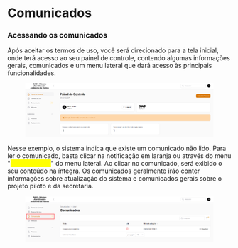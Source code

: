 # Comunicados

### Acessando os comunicados

Após aceitar os termos de uso, você será direcionado para a tela inicial, onde terá acesso ao seu painel de controle, contendo algumas informações gerais, comunicados e um menu lateral que dará acesso às principais funcionalidades.

<figure><img src="../.gitbook/assets/image (6).png" alt=""><figcaption></figcaption></figure>

Nesse exemplo, o sistema indica que existe um comunicado não lido. Para ler o comunicado, basta clicar na notificação em laranja ou através do menu "<mark style="color:yellow;">Comunicados</mark>" do menu lateral. Ao clicar no comunicado, será exibido o seu conteúdo na íntegra. Os comunicados geralmente irão conter informações sobre atualização do sistema e comunicados gerais sobre o projeto piloto e da secretaria.

<figure><img src="../.gitbook/assets/image (8).png" alt=""><figcaption></figcaption></figure>
